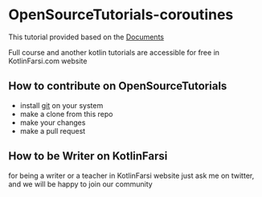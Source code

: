 # OpenSourceTutorials-coroutines

This tutorial provided based on the [Documents](https://github.com/Kotlin/kotlinx.coroutines/blob/master/docs/coroutines-guide.md)

Full course and another kotlin tutorials are accessible for free in KotlinFarsi.com website

## How to contribute on OpenSourceTutorials

 - install [git](https://git-scm.com/downloads) on your system
 - make a clone from this repo
 - make your changes
 - make a pull request

## How to be Writer on KotlinFarsi

 for being a writer or a teacher in KotlinFarsi website just ask me on twitter, and we will be happy to join our community
